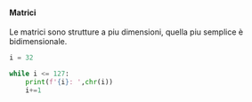 #### Matrici

Le matrici sono strutture a piu dimensioni, quella piu semplice è bidimensionale.

```Python
i = 32

while i <= 127:
    print(f'{i}: ',chr(i))
    i+=1
```